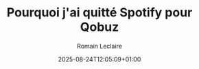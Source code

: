 ---
layout: post
title: "Pourquoi j'ai quitté Spotify pour Qobuz"
link: https://write.as/romain-leclaire/pourquoi-jai-quitte-spotify-pour-qobuz
author: "Romain Leclaire"
published_date: "20/08/2025"
description: "J’ai longtemps été l’archétype de l’utilisateur “verrouillé” chez Spotify: playlists accumulées depuis des années, habitudes bien ancrées, recommandations convenables. Puis 2024–2025 est arrivé avec son lot de signaux faibles devenus bruyants. D’un côté, une plateforme qui durcit ses règles, augmente ses tarifs et s’enlise dans des controverses politiques. De l’autre, un concurrent qui assume une ligne sonore et éditoriale exigeante, met les nouveaux albums du vendredi au cœur de l’expérience, et rémunère mieux les ayants droit. À un moment, il faut choisir ce que l’on cautionne avec son abonnement. J’ai choisi Qobuz."
language: "fr"
categories: "articles"
tags: "app musique spotify"
og-tags: "app musique spotify"
date: "2025-08-24T12:05:09+01:00"
permalink: /:categories/:year/:month/:day/:title/
---